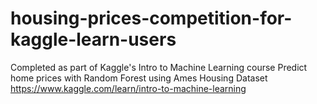 # housing-prices-competition-for-kaggle-learn-users

Completed as part of Kaggle's Intro to Machine Learning course
Predict home prices with Random Forest using Ames Housing Dataset
https://www.kaggle.com/learn/intro-to-machine-learning
